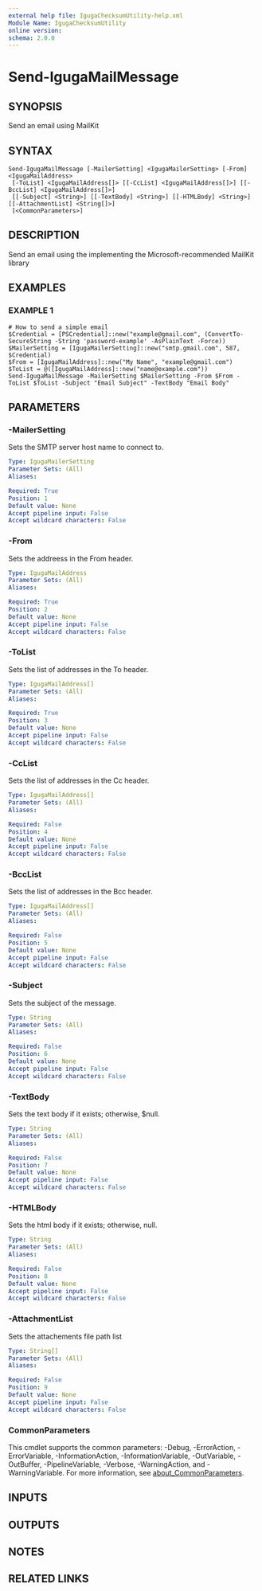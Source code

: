 ```yaml
---
external help file: IgugaChecksumUtility-help.xml
Module Name: IgugaChecksumUtility
online version:
schema: 2.0.0
---
```


# Send-IgugaMailMessage

## SYNOPSIS
Send an email using MailKit

## SYNTAX

```
Send-IgugaMailMessage [-MailerSetting] <IgugaMailerSetting> [-From] <IgugaMailAddress>
 [-ToList] <IgugaMailAddress[]> [[-CcList] <IgugaMailAddress[]>] [[-BccList] <IgugaMailAddress[]>]
 [[-Subject] <String>] [[-TextBody] <String>] [[-HTMLBody] <String>] [[-AttachmentList] <String[]>]
 [<CommonParameters>]
```

## DESCRIPTION
Send an email using the implementing the Microsoft-recommended MailKit library

## EXAMPLES

### EXAMPLE 1
```
# How to send a simple email
$Credential = [PSCredential]::new("example@gmail.com", (ConvertTo-SecureString -String 'password-example' -AsPlainText -Force))
$MailerSetting = [IgugaMailerSetting]::new("smtp.gmail.com", 587, $Credential)
$From = [IgugaMailAddress]::new("My Name", "example@gmail.com")
$ToList = @([IgugaMailAddress]::new("name@example.com"))
Send-IgugaMailMessage -MailerSetting $MailerSetting -From $From -ToList $ToList -Subject "Email Subject" -TextBody "Email Body"
```

## PARAMETERS

### -MailerSetting
Sets the SMTP server host name to connect to.

```yaml
Type: IgugaMailerSetting
Parameter Sets: (All)
Aliases:

Required: True
Position: 1
Default value: None
Accept pipeline input: False
Accept wildcard characters: False
```

### -From
Sets the addreess in the From header.

```yaml
Type: IgugaMailAddress
Parameter Sets: (All)
Aliases:

Required: True
Position: 2
Default value: None
Accept pipeline input: False
Accept wildcard characters: False
```

### -ToList
Sets the list of addresses in the To header.

```yaml
Type: IgugaMailAddress[]
Parameter Sets: (All)
Aliases:

Required: True
Position: 3
Default value: None
Accept pipeline input: False
Accept wildcard characters: False
```

### -CcList
Sets the list of addresses in the Cc header.

```yaml
Type: IgugaMailAddress[]
Parameter Sets: (All)
Aliases:

Required: False
Position: 4
Default value: None
Accept pipeline input: False
Accept wildcard characters: False
```

### -BccList
Sets the list of addresses in the Bcc header.

```yaml
Type: IgugaMailAddress[]
Parameter Sets: (All)
Aliases:

Required: False
Position: 5
Default value: None
Accept pipeline input: False
Accept wildcard characters: False
```

### -Subject
Sets the subject of the message.

```yaml
Type: String
Parameter Sets: (All)
Aliases:

Required: False
Position: 6
Default value: None
Accept pipeline input: False
Accept wildcard characters: False
```

### -TextBody
Sets the text body if it exists; otherwise, $null.

```yaml
Type: String
Parameter Sets: (All)
Aliases:

Required: False
Position: 7
Default value: None
Accept pipeline input: False
Accept wildcard characters: False
```

### -HTMLBody
Sets the html body if it exists; otherwise, null.

```yaml
Type: String
Parameter Sets: (All)
Aliases:

Required: False
Position: 8
Default value: None
Accept pipeline input: False
Accept wildcard characters: False
```

### -AttachmentList
Sets the attachements file path list

```yaml
Type: String[]
Parameter Sets: (All)
Aliases:

Required: False
Position: 9
Default value: None
Accept pipeline input: False
Accept wildcard characters: False
```

### CommonParameters
This cmdlet supports the common parameters: -Debug, -ErrorAction, -ErrorVariable, -InformationAction, -InformationVariable, -OutVariable, -OutBuffer, -PipelineVariable, -Verbose, -WarningAction, and -WarningVariable. For more information, see [about_CommonParameters](http://go.microsoft.com/fwlink/?LinkID=113216).

## INPUTS

## OUTPUTS

## NOTES

## RELATED LINKS
